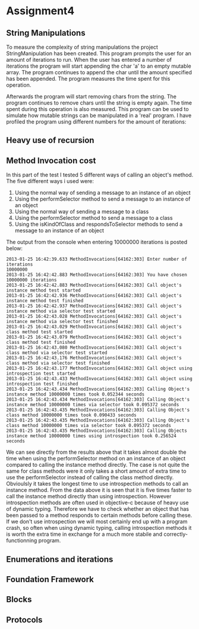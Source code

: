 Assignment4
===========
String Manipulations
--------------------
To measure the complexity of string manipulations the project StringManipulation has been created. This program prompts the user for an amount of iterations to run. When the user has entered a number of iterations the program will start appending the char 'a' to an empty mutable array. The program continues to append the char until the amount specified has been appended. The program measures the time spent for this operation.

Afterwards the program will start removing chars from the string. The program continues to remove chars until the string is empty again. The time spent during this operation is also measured. This program can be used to simulate how mutable strings can be manipulated in a 'real' program. I have profiled the program using different numbers for the amount of iterations:

Heavy use of recursion
----------------------

Method Invocation cost
----------------------
In this part of the test I tested 5 different ways of calling an object's method. The five different ways i used were:

1. Using the normal way of sending a message to an instance of an object
2. Using the performSelector method to send a message to an instance of an object
3. Using the normal way of sending a message to a class 
4. Using the performSelector method to send a message to a class
5. Using the isKindOfClass and respondsToSelector methods to send a message to an instance of an object

The output from the console when entering 10000000 iterations is posted below:

	2013-01-25 16:42:39.633 MethodInvocations[64162:303] Enter number of iterations
	10000000
	2013-01-25 16:42:42.883 MethodInvocations[64162:303] You have chosen 10000000 iterations
	2013-01-25 16:42:42.883 MethodInvocations[64162:303] Call object's instance method test started
	2013-01-25 16:42:42.936 MethodInvocations[64162:303] Call object's instance method test finished
	2013-01-25 16:42:42.937 MethodInvocations[64162:303] Call object's instance method via selector test started
	2013-01-25 16:42:43.028 MethodInvocations[64162:303] Call object's instance method via selector test finished
	2013-01-25 16:42:43.029 MethodInvocations[64162:303] Call object's class method test started
	2013-01-25 16:42:43.079 MethodInvocations[64162:303] Call object's class method test finished
	2013-01-25 16:42:43.080 MethodInvocations[64162:303] Call object's class method via selector test started
	2013-01-25 16:42:43.176 MethodInvocations[64162:303] Call object's class method via selector test finished
	2013-01-25 16:42:43.177 MethodInvocations[64162:303] Call object using introspection test started
	2013-01-25 16:42:43.433 MethodInvocations[64162:303] Call object using introspection test finished
	2013-01-25 16:42:43.434 MethodInvocations[64162:303] Calling Object's instance method 10000000 times took 0.052344 seconds
	2013-01-25 16:42:43.434 MethodInvocations[64162:303] Calling Object's instance method 10000000 times via selector took 0.095372 seconds
	2013-01-25 16:42:43.435 MethodInvocations[64162:303] Calling Object's class method 10000000 times took 0.090433 seconds
	2013-01-25 16:42:43.435 MethodInvocations[64162:303] Calling Object's class method 10000000 times via selector took 0.095372 seconds
	2013-01-25 16:42:43.435 MethodInvocations[64162:303] Calling Objects instance method 10000000 times using introspection took 0.256524 seconds
	
We can see directly from the results above that it takes almost double the time when using the performSelector method on an instance of an object compared to calling the instance method directly. The case is not quite the same for class methods were it only takes a short amount of extra time to use the performSelector instead of calling the class method directly. Obvioulsly it takes the longest time to use introspection methods to call an instance method. From the data above it is seen that it is five times faster to call the instance method directly than using introspection. However introspection methods are often used in objective-c because of heavy use of dynamic typing. Therefore we have to check whether an object that has been passed to a method responds to certain methods before calling these. If we don't use introspection we will most certainly end up with a program crash, so often when using dynamic typing, calling introspection methods it is worth the extra time in exchange for a much more stabile and correctly-functionning program.

Enumerations and iterations
---------------------------

Foundation Framework
--------------------

Blocks
------

Protocols
---------
